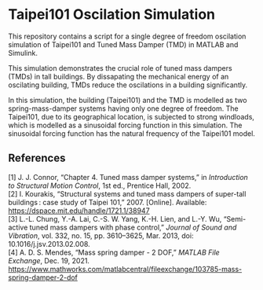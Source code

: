 # Taipei101 Oscilation Simulation

This repository contains a script for a single degree of freedom oscilation simulation of Taipei101 and Tuned Mass Damper (TMD) in MATLAB and Simulink.

This simulation demonstrates the crucial role of tuned mass dampers (TMDs) in tall buildings. By dissapating the mechanical energy of an oscilating building, TMDs reduce the oscilations in a building significantly.

In this simulation, the building (Taipei101) and the TMD is modelled as two spring-mass-damper systems having only one degree of freedom. The Taipei101, due to its geographical location, is subjected to strong windloads, which is modelled as a sinusoidal forcing function in this simulation. The sinusoidal forcing function has the natural frequency of the Taipei101 model.

## References
\[1\] J. J. Connor, “Chapter 4. Tuned mass damper systems,” in *Introduction to Structural Motion Control*, 1st ed., Prentice Hall, 2002. <br>
\[2\] I. Kourakis, “Structural systems and tuned mass dampers of super-tall buildings : case study of Taipei 101,” 2007. \[Online\]. Available: https://dspace.mit.edu/handle/1721.1/38947 <br>
\[3\] L.-L. Chung, Y.-A. Lai, C.-S. W. Yang, K.-H. Lien, and L.-Y. Wu, “Semi-active tuned mass dampers with phase control,” *Journal of Sound and Vibration*, vol. 332, no. 15, pp. 3610–3625, Mar. 2013, doi: 10.1016/j.jsv.2013.02.008. <br>
\[4\] A. D. S. Mendes, “Mass spring damper - 2 DOF,” *MATLAB File Exchange*, Dec. 19, 2021. https://www.mathworks.com/matlabcentral/fileexchange/103785-mass-spring-damper-2-dof <br>
